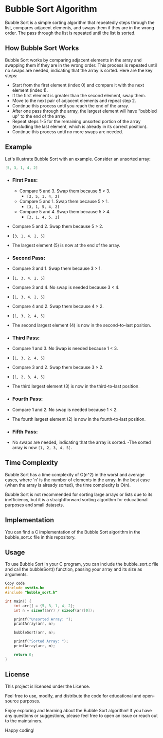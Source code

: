 # Bubble Sort Algorithm

Bubble Sort is a simple sorting algorithm that repeatedly steps through the list, compares adjacent elements, and swaps them if they are in the wrong order. The pass through the list is repeated until the list is sorted.

## How Bubble Sort Works

Bubble Sort works by comparing adjacent elements in the array and swapping them if they are in the wrong order. This process is repeated until no swaps are needed, indicating that the array is sorted. Here are the key steps:

- Start from the first element (index 0) and compare it with the next element (index 1).
- If the first element is greater than the second element, swap them.
- Move to the next pair of adjacent elements and repeat step 2.
- Continue this process until you reach the end of the array.
- After one pass through the array, the largest element will have "bubbled up" to the end of the array.
- Repeat steps 1-5 for the remaining unsorted portion of the array (excluding the last element, which is already in its correct position).
- Continue this process until no more swaps are needed.

## Example

Let's illustrate Bubble Sort with an example. Consider an unsorted array:

```c
[5, 3, 1, 4, 2]
```
- ### First Pass:
    - Compare 5 and 3. Swap them because 5 > 3.
      - ``` [3, 5, 1, 4, 2] ```
   - Compare 5 and 1. Swap them because 5 > 1.
      -  ``` [3, 1, 5, 4, 2] ```
   - Compare 5 and 4. Swap them because 5 > 4.
      - ``` [3, 1, 4, 5, 2] ```
 - Compare 5 and 2. Swap them because 5 > 2.
  - ``` [3, 1, 4, 2, 5] ```
 - The largest element (5) is now at the end of the array.

- ### Second Pass:

 - Compare 3 and 1. Swap them because 3 > 1.
  - ``` [1, 3, 4, 2, 5] ```
 - Compare 3 and 4. No swap is needed because 3 < 4.
  - ``` [1, 3, 4, 2, 5] ```
 - Compare 4 and 2. Swap them because 4 > 2.
  - ``` [1, 3, 2, 4, 5] ```
 - The second largest element (4) is now in the second-to-last position.

- ### Third Pass:

 - Compare 1 and 3. No Swap is needed because 1 < 3.
  - ``` [1, 3, 2, 4, 5] ```
 - Compare 3 and 2. Swap them because 3 > 2.
  - ``` [1, 2, 3, 4, 5] ```
 - The third largest element (3) is now in the third-to-last position.

- ### Fourth Pass:

 - Compare 1 and 2. No swap is needed because 1 < 2.
 - The fourth largest element (2) is now in the fourth-to-last position.

- ### Fifth Pass:

 - No swaps are needed, indicating that the array is sorted.
 -The sorted array is now ``` [1, 2, 3, 4, 5] ```.

## Time Complexity
Bubble Sort has a time complexity of O(n^2) in the worst and average cases, where 'n' is the number of elements in the array. In the best case (when the array is already sorted), the time complexity is O(n).

Bubble Sort is not recommended for sorting large arrays or lists due to its inefficiency, but it is a straightforward sorting algorithm for educational purposes and small datasets.

## Implementation
You can find a C implementation of the Bubble Sort algorithm in the bubble_sort.c file in this repository.

## Usage
To use Bubble Sort in your C program, you can include the bubble_sort.c file and call the bubbleSort() function, passing your array and its size as arguments.

```c
Copy code
#include <stdio.h>
#include "bubble_sort.h"

int main() {
    int arr[] = {5, 3, 1, 4, 2};
    int n = sizeof(arr) / sizeof(arr[0]);

    printf("Unsorted Array: ");
    printArray(arr, n);

    bubbleSort(arr, n);

    printf("Sorted Array: ");
    printArray(arr, n);

    return 0;
}
```
## License
This project is licensed under the License.

Feel free to use, modify, and distribute the code for educational and open-source purposes.

Enjoy exploring and learning about the Bubble Sort algorithm! If you have any questions or suggestions, please feel free to open an issue or reach out to the maintainers.

Happy coding!






